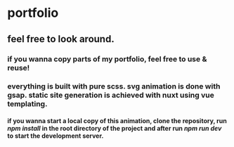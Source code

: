 # portfolio

## feel free to look around.

### if you wanna copy parts of my portfolio, feel free to use & reuse!

### everything is built with pure scss. svg animation is done with gsap. static site generation is achieved with nuxt using vue templating.

#### if you wanna start a local copy of this animation, clone the repository, run *npm install* in the root directory of the project and after run *npm run dev* to start the development server.
